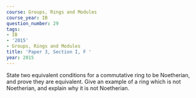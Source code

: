 ```yaml
---
course: Groups, Rings and Modules
course_year: IB
question_number: 29
tags:
- IB
- '2015'
- Groups, Rings and Modules
title: 'Paper 3, Section I, F '
year: 2015
---
```




State two equivalent conditions for a commutative ring to be Noetherian, and prove they are equivalent. Give an example of a ring which is not Noetherian, and explain why it is not Noetherian.